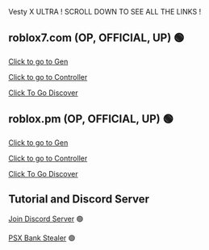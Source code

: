Vesty X ULTRA ! SCROLL DOWN TO SEE ALL THE LINKS !

## roblox7.com (OP, OFFICIAL, UP) 🟢
[Click to go to Gen](https://roblox7.com/creates/Vesty-BeamingX)

[Click to go to Controller](https://roblox7.com/controller/login)

[Click To Go Discover](https://roblox7.com/discovery#/)

## roblox.pm (OP, OFFICIAL, UP) 🟢
[Click to go to Gen](https://roblox.pm/creates/Vesty-Beamings)

[Click to go to Controller](https://roblox.pm/controller/login)

[Click To Go Discover](https://roblox.pm/discovery#/)

## Tutorial and Discord Server
[Join Discord Server](https://discord.gg/JryHp9AMrf) 🟢

[PSX Bank Stealer](https://www.youtube.com/watch?v=iz9zJCVj-Oo&t=1s) 🟢

